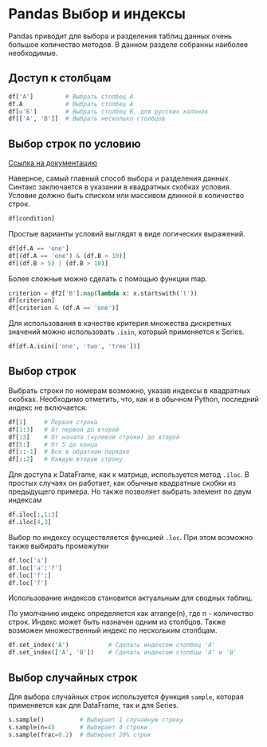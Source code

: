 # Pandas Выбор и индексы

Pandas приводит для выбора и разделения таблиц данных очень большое количество методов. В данном разделе собранны наиболее необходимые.

## Доступ к столбцам

```python
df['A']         # Выбрать столбец A
df.A            # Выбрать столбец A
df[u'Б']        # Выбрать столбец Б, для русских колонок
df[['A', 'B']]  # Выбрать несколько столбцов
```

## Выбор строк по условию

[Ссылка на документацию](http://pandas.pydata.org/pandas-docs/stable/indexing.html#boolean-indexing)

Наверное, самый главный способ выбора и разделения данных. Синтакс заключается в указании в квадратных скобках условия. Условие должно быть списком или массивом длинной в количество строк.

```python
df[condition]
```

Простые варианты условий выглядят в виде логических выражений.

```python
df[df.A == 'one']
df[(df.A == 'one') & (df.B > 10)]
df[(df.B > 5) | (df.B > 10)]
```

Более сложные можно сделать с помощью функции map.

```python
criterion = df2['B'].map(lambda x: x.startswith('t'))
df[criterion]
df[criterion & (df.A == 'one')]
```

Для использования в качестве критерия множества дискретных значений можно использовать `.isin`, который применяется к Series.

```python
df[df.A.isin(['one', 'two', 'tree'])]
```

## Выбор строк

Выбрать строки по номерам возможно, указав индексы в квадратных скобках. Необходимо отметить, что, как и в обычном Python, последний индекс не включается.

```python
df[1]     # Первая строка
df[1:3]   # От первой до второй 
df[:3]    # От начала (нулевой строки) до второй
df[5:]    # От 5 до конца
df[::-1]  # Все в обратном порядке
df[::2]   # Каждую вторую строку
```

Для доступа к DataFrame, как к матрице, используется метод `.iloc`. В простых случаях он работает, как обычные квадратные скобки из предыдущего примера. Но также позволяет выбрать элемент по двум индексам

```python
df.iloc[:,1:3]
df.iloc[4,3]
```

Выбор по индексу осуществляется функцией `.loc`. При этом возможно также выбирать промежутки

```python
df.loc['a']
df.loc['a':'f']
df.loc['f':]
df.loc['f']
```

Использование индексов становится актуальным для сводных таблиц.

По умолчанию индекс определяется как arrange(n), где n - количество строк. Индекс может быть назначен одним из столбцов. Также возможен множественный индекс по нескольким столбцам.

```python
df.set_index('A')           # Сделать индексом столбец 'A'
df.set_index(['A', 'B'])    # Сделать индексом столбцы 'A' и 'B'
```

## Выбор случайных строк

Для выбора случайных строк используется функция  `sample`, которая применяется как для DataFrame, так и для Series.

```python
s.sample()          # Выбирает 1 случайную строку
s.sample(n=4)       # Выбирает 4 строки
s.sample(frac=0.2)  # Выбирает 20% строк
```
